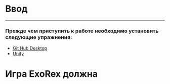 # Ввод
---
### Прежде чем приступить к работе необходимо установить следующие упражнения:
* [Git Hub Desktop](https://github.com/Nickiduzo/ExoRex/blob/main/Insctruction/GitHub.md)
* [Unity](https://github.com/Nickiduzo/ExoRex/blob/main/Insctruction/Unity.md)

# Игра **ExoRex** должна 
